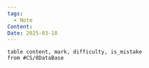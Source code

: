 ```yaml
---
tags:
  - Note
Content: 
Date: 2025-03-18
---
```


```dataview
table content, mark, difficulty, is_mistake
from #CS/8DataBase 
```
